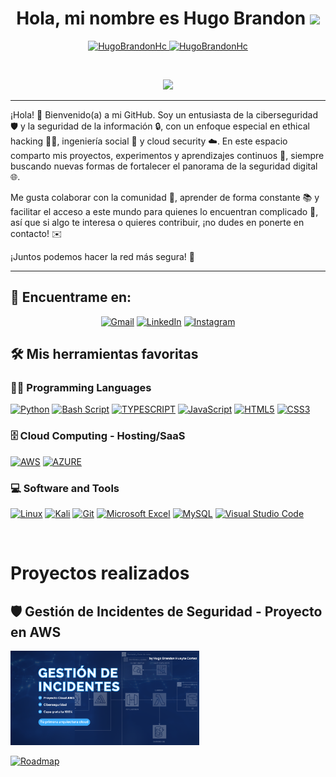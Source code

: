 <h1 align="center"><b>Hola, mi nombre es Hugo Brandon </b><img src="https://media.giphy.com/media/hvRJCLFzcasrR4ia7z/giphy.gif" width="35"></h1>

</h1>
<p align="center">
	<a href="https://github.com/HugoBrandonHc">
		<img src="https://komarev.com/ghpvc/?username=HugoBrandonHc&label=Profile%20views&color=0e75b6&style=flat" alt="HugoBrandonHc" />
	</a>
	<a href="https://github.com/HugoBrandonHc">
		<img src="https://img.shields.io/github/followers/HugoBrandonHc?label=Followers" alt="HugoBrandonHc" />
	</a>
</p>
<br/>
<p align="center">
	<a href="https://github.com/HugoBrandonHc">
		<img src="https://readme-typing-svg.herokuapp.com?lines=Ciberseguridad;Seguridad+de+la+Información;Freelancer;Ethical+Hacking;Ingenieria+Social;Cloud+Security;Siempre%20aprendiendo%20cosas%20nuevas&center=true&width=380&height=45">
	</a>
</p>

<hr>

¡Hola! 👋 Bienvenido(a) a mi GitHub. Soy un entusiasta de la ciberseguridad 🛡️ y la seguridad de la información 🔒, con un enfoque especial en ethical hacking 🏴‍☠️, ingeniería social 💬 y cloud security ☁️. En este espacio comparto mis proyectos, experimentos y aprendizajes continuos 🚀, siempre buscando nuevas formas de fortalecer el panorama de la seguridad digital 🌐.

Me gusta colaborar con la comunidad 🤝, aprender de forma constante 📚 y facilitar el acceso a este mundo para quienes lo encuentran complicado 🤔, así que si algo te interesa o quieres contribuir, ¡no dudes en ponerte en contacto! ✉️

¡Juntos podemos hacer la red más segura! 🔐

<hr>

## 🤝 Encuentrame en:
<p align="center">
	<a href="mailto:hugobrandon17@gmail.com"><img img src="https://img.shields.io/badge/Gmail-D14836?style=for-the-badge&logo=gmail&logoColor=white" alt="Gmail"/></a>
	<a href="https://www.linkedin.com/in/hugobrandonhuaytacortez/"><img src="https://img.shields.io/badge/linkedin-%230077B5.svg?style=for-the-badge&logo=linkedin&logoColor=white" alt="LinkedIn"/></a>
	<a href="https://www.instagram.com/hugo_brandonhc/"><img src="https://img.shields.io/badge/Instagram-%23E4405F.svg?style=for-the-badge&logo=Instagram&logoColor=white" alt="Instagram"/></a>
</p>

## 🛠️ Mis herramientas favoritas

### 👨‍💻 Programming Languages

<p>
    <a href="https://github.com/HugoBrandonHc"><img alt="Python" src="https://img.shields.io/badge/python-3670A0?style=for-the-badge&logo=python&logoColor=ffdd54"></a>
    <a href="https://github.com/HugoBrandonHc"><img alt="Bash Script" src="https://img.shields.io/badge/bash_script-%23121011.svg?style=for-the-badge&logo=gnu-bash&logoColor=white"></a>
    <a href="https://github.com/HugoBrandonHc"><img alt="TYPESCRIPT" src="https://img.shields.io/badge/typescript-%23007ACC.svg?style=for-the-badge&logo=typescript&logoColor=white"></a>
    <a href="https://github.com/HugoBrandonHc"><img alt="JavaScript" src="https://img.shields.io/badge/javascript-%23323330.svg?style=for-the-badge&logo=javascript&logoColor=%23F7DF1E"></a>
    <a href="https://github.com/HugoBrandonHc"><img alt="HTML5" src="https://img.shields.io/badge/html5-%23E34F26.svg?style=for-the-badge&logo=html5&logoColor=white"></a>
    <a href="https://github.com/HugoBrandonHc"><img alt="CSS3" src="https://img.shields.io/badge/css3-%231572B6.svg?style=for-the-badge&logo=css3&logoColor=white"></a>

### 🗄️ Cloud Computing - Hosting/SaaS

<p>
    <a href="https://github.com/HugoBrandonHc"><img alt="AWS" src="https://img.shields.io/badge/AWS-%23FF9900.svg?style=for-the-badge&logo=amazon-aws&logoColor=white"></a>
    <a href="https://github.com/HugoBrandonHc"><img alt="AZURE" src ="https://img.shields.io/badge/azure-%230072C6.svg?style=for-the-badge&logo=microsoftazure&logoColor=white"></a>
</p>

### 💻 Software and Tools

<p>
    <a href="https://github.com/HugoBrandonHc"><img alt="Linux" src="https://img.shields.io/badge/Linux-FCC624?style=for-the-badge&logo=linux&logoColor=black"></a>
    <a href="https://github.com/HugoBrandonHc"><img alt="Kali" src="https://img.shields.io/badge/Kali-268BEE?style=for-the-badge&logo=kalilinux&logoColor=white"></a>
    <a href="https://github.com/HugoBrandonHc"><img alt="Git" src="https://img.shields.io/badge/git-%23F05033.svg?style=for-the-badge&logo=git&logoColor=white"></a>
    <a href="https://github.com/HugoBrandonHc"><img alt="Microsoft Excel" src="https://img.shields.io/badge/Microsoft_Excel-217346?style=for-the-badge&logo=microsoft-excel&logoColor=white"></a>
    <a href="https://github.com/HugoBrandonHc"><img alt="MySQL" src="https://img.shields.io/badge/mysql-4479A1.svg?style=for-the-badge&logo=mysql&logoColor=white"></a>
    <a href="https://github.com/HugoBrandonHc"><img alt="Visual Studio Code" src="https://img.shields.io/badge/Visual%20Studio%20Code-0078d7.svg?style=for-the-badge&logo=visual-studio-code&logoColor=white"></a>
</p>
</br>

# Proyectos realizados

## 🛡️ Gestión de Incidentes de Seguridad - Proyecto en AWS

<a href="https://github.com/HugoBrandonHc/security-incidents"><img src="https://github.com/HugoBrandonHc/HugoBrandonHc/blob/main/img/gestion-incidentes-aws.png" style="height: 60%; width:60%;"/></a>

[![Roadmap](https://img.shields.io/github/stars/HugoBrandonHc/security-incidents)](https://github.com/HugoBrandonHc/security-incidents)
